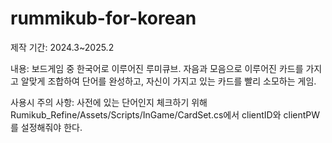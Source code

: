 # rummikub-for-korean

제작 기간: 2024.3~2025.2

내용: 보드게임 중 한국어로 이루어진 루미큐브. 자음과 모음으로 이루어진 카드를 가지고 알맞게 조합하여 단어를 완성하고, 자신이 가지고 있는 카드를 빨리 소모하는 게임.



사용시 주의 사항: 사전에 있는 단어인지 체크하기 위해 Rumikub_Refine/Assets/Scripts/InGame/CardSet.cs에서 clientID와 clientPW를 설정해줘야 한다.
